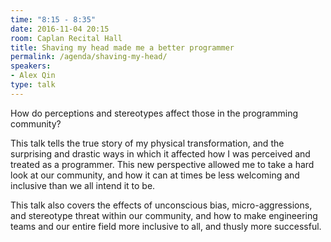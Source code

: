 ```yaml
---
time: "8:15 - 8:35"
date: 2016-11-04 20:15
room: Caplan Recital Hall
title: Shaving my head made me a better programmer
permalink: /agenda/shaving-my-head/
speakers:
- Alex Qin
type: talk
---
```


How do perceptions and stereotypes affect those in the programming community?

This talk tells the true story of my physical transformation, and the surprising and drastic ways in which it affected how I was perceived and treated as a programmer. This new perspective allowed me to take a hard look at our community, and how it can at times be less welcoming and inclusive than we all intend it to be.

This talk also covers the effects of unconscious bias, micro-aggressions, and stereotype threat within our community, and how to make engineering teams and our entire field more inclusive to all, and thusly more successful.